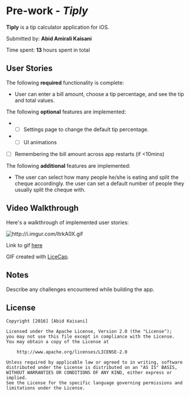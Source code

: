# Pre-work - *Tiply*

**Tiply** is a tip calculator application for iOS.

Submitted by: **Abid Amirali Kaisani**

Time spent: **13** hours spent in total

## User Stories

The following **required** functionality is complete:

- User can enter a bill amount, choose a tip percentage, and see the tip and total values.

The following **optional** features are implemented:

- * [ ] Settings page to change the default tip percentage.
- * [ ] UI animations
- [ ] Remembering the bill amount across app restarts (if <10mins)

The following **additional** features are implemented:

- The user can select how many people he/she is eating and split the cheque accordingly. the user can set a default number of people they usually split the cheque with.

## Video Walkthrough 

Here's a walkthrough of implemented user stories:

<img src='http://i.imgur.com/ltrkA0X.gif' title='Video Walkthrough' width='' alt= 'http://i.imgur.com/ltrkA0X.gif' />

Link to gif [here](http://i.imgur.com/ltrkA0X.gif)

GIF created with [LiceCap](http://www.cockos.com/licecap/).

## Notes

Describe any challenges encountered while building the app.

## License

    Copyright [2016] [Abid Kaisani]

    Licensed under the Apache License, Version 2.0 (the "License");
    you may not use this file except in compliance with the License.
    You may obtain a copy of the License at

        http://www.apache.org/licenses/LICENSE-2.0

    Unless required by applicable law or agreed to in writing, software
    distributed under the License is distributed on an "AS IS" BASIS,
    WITHOUT WARRANTIES OR CONDITIONS OF ANY KIND, either express or implied.
    See the License for the specific language governing permissions and
    limitations under the License.